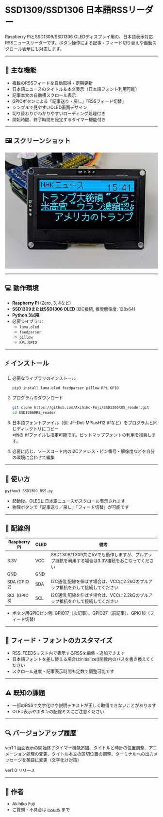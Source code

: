 # SSD1309/SSD1306 日本語RSSリーダー

Raspberry PiとSSD1309/SSD1306 OLEDディスプレイ用の、日本語表示対応RSSニュースリーダーです。ボタン操作による記事・フィード切り替えや自動スクロール表示にも対応します。

---

## 📌 主な機能

- 複数のRSSフィードを自動取得・定期更新
- 日本語ニュースのタイトル＆本文表示（日本語フォント利用可能）
- 記事本文の自動横スクロール表示
- GPIOボタンによる「記事送り・戻し」「RSSフィード切替」
- シンプルで見やすいOLED画面デザイン
- 切り替わりがわかりやすいローディング処理付き
- 開始時間、終了時間を設定するタイマー機能付き

---

## 🖼 スクリーンショット
![demo](https://github.com/Akihiko-Fuji/SSD1306RRS_reader/blob/main/demo.jpg?raw=true)

---
## 💻 動作環境

- **Raspberry Pi** (Zero, 3, 4など)
- **SSD1309またはSSD1306 OLED** (I2C接続, 推奨解像度: 128x64)
- **Python 3以降**
- 必要ライブラリ:
    - `luma.oled`
    - `feedparser`
    - `pillow`
    - `RPi.GPIO`

---

## ⚡ インストール

1. 必要なライブラリのインストール
    ```sh
    pip3 install luma.oled feedparser pillow RPi.GPIO
    ```

2. プログラムのダウンロード
    ```sh
    git clone https://github.com/Akihiko-Fuji/SSD1306RRS_reader.git
    cd SSD1306RRS_reader
    ```

3. 日本語フォントファイル（例: JF-Dot-MPlusH12.ttfなど）をプログラムと同じディレクトリにコピー  
   ※他の.ttfファイルも指定可能です。ビットマップフォントの利用を推奨します。

4. 必要に応じ、ソースコード内のI2Cアドレス・ピン番号・解像度などを自分の環境に合わせて編集

---

## 🚀 使い方

```sh
python3 SSD1309_RSS.py
```

- 起動後、OLEDに日本語ニュースがスクロール表示されます
- 物理ボタンで「記事送り／戻し」「フィード切替」が可能です

---

## 🔌 配線例
|Raspberry Pi	|OLED	|備考|
|---|---|---|
|3.3V |VCC	|SSD1306/1309共に5Vでも動作しますが、プルアップ抵抗を利用する場合は3.3V接続をおこなってください  |
|GND	|GND	|  |
|SDA (GPIO 2)	|SDA	|I2C通信,配線を伸ばす場合は、VCCに2.2kΩのプルアップ抵抗を介して接続してください|
|SCL (GPIO 3)	|SCL	|I2C通信,配線を伸ばす場合は、VCCに2.2kΩのプルアップ抵抗を介して接続してください|
- ボタン用GPIOピン例: GPIO17（次記事）、GPIO27（前記事）、GPIO18（フィード切替）

---

## 📝 フィード・フォントのカスタマイズ
- RSS_FEEDSリスト内で表示するRSSを編集・追加できます
- 日本語フォントを差し替える場合はinitialize()関数内のパスを書き換えてください
- スクロール速度・記事表示時間も定数で調整可能です

---

## ⚠️ 既知の課題
- 一部のRSSで文字化けや説明テキストが正しく取得できないことがあります
- OLED表示やボタンの配線ミスにご注意ください

---

## 🔍 バージョンアップ履歴
ver1.1 画面表示の開始終了タイマー機能追加、タイトルと時計の位置調整、アニメーション処理の変更、タイトル本文の区切位置の調整、ターミナルへの出力メッセージを英語に変更（文字化け対策）

ver1.0 リリース

---

## 👤 作者
- Akihiko Fuji
- ご質問・不具合は [issues](https://github.com/Akihiko-Fuji/SSD1306RRS_reader/issues) まで
